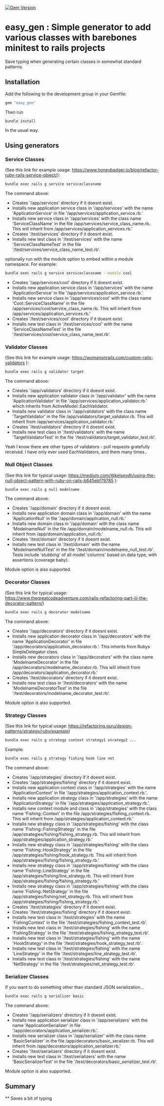 [![Gem Version](https://badge.fury.io/rb/easy_gen.svg)](https://badge.fury.io/rb/easy_gen)

# easy_gen : Simple generator to add various classes with barebones minitest to rails projects

Save typing when generating certain classes in somewhat standard patterns.

## Installation

Add the following to the development group in your Gemfile:

```ruby
gem "easy_gen"
```

Then run

```
bundle install
```

In the usual way.

## Using generators

### Service Classes
(See this link for example usage: https://www.honeybadger.io/blog/refactor-ruby-rails-service-object/):

```sh
bundle exec rails g service serviceclassname
```

The command above:

- Creates '/app/services' directory if it doesnt exist.
- Installs new application service class in '/app/services' with the name 'ApplicationService' in file '/app/services/application_service.rb.'
- Installs new service class in '/app/services' with the class name 'ServiceClassName' in the file /app/services/service_class_name.rb.  This will inherit from /app/services/application_services.rb.'
- Creates '/test/services' directory if it doesnt exist.
- Installs new test class in '/test/services' with the name 'ServiceClassNameTest' in the file '/test/services/service_class_name_test.rb'.

optionally run with the module option to embed within a module namespace.  For example:

```sh
bundle exec rails g service serviceclassname --module cool
```

- Creates '/app/services/cool' directory if it doesnt exist.
- Installs new application service class in '/app/services' with the name 'ApplicationService' in file '/app/services/application_service.rb.'
- Installs new service class in '/app/services/cool' with the class name 'Cool::ServiceClassName' in the file /app/services/cool/service_class_name.rb.  This will inherit from /app/services/application_services.rb.'
- Creates '/test/services/cool' directory if it doesnt exist.
- Installs new test class in '/test/services/cool' with the name 'ServiceClassNameTest' in the file '/test/services/cool/service_class_name_test.rb'.

### Validator Classes
(See this link for example usage: https://womanonrails.com/custom-rails-validators ):

```sh
bundle exec rails g validator target
```

The command above:

- Creates '/app/validators' directory if it doesnt exist.
- Installs new application validator class in '/app/validator' with the name 'ApplicationValidator' in file '/app/services/application_validator.rb.' which inherits from ActiveModel::EachValidator.
- Installs new validator class in '/app/validators' with the class name 'TargetValidator' in the file /app/validators/target_validator.rb.  This will inherit from /app/services/application_validator.rb.'
- Creates '/test/validators' directory if it doesnt exist.
- Installs new test class in '/test/validators' with the name 'TargetValidatorTest' in the file '/test/validators/target_validator_test.rb'.

Yeah I know there are other types of validators - pull requests gratefully received.  I have only ever used EachValidators, and them many times..

### Null Object Classes
(See this link for typical usage: https://medium.com/@kelseydh/using-the-null-object-pattern-with-ruby-on-rails-b645ebf79785 ):

```sh
bundle exec rails g null modelname
```

The command above:

- Creates '/app/domain' directory if it doesnt exist.
- Installs new application domain class in '/app/domain' with the name 'ApplicationNull' in file '/app/domain/application_null.rb.'
- Installs new domain class in '/app/domain' with the class name 'ModelnameNull' in the file /app/domain/modelname_null.rb.  This will inherit from /app/domain/application_null.rb.'
- Creates '/test/domain' directory if it doesnt exist.
- Installs new test class in '/test/domain' with the name 'ModelnameNullTest' in the file '/test/domain/modelname_null_test.rb'. Tests include 'stubbing' of all model 'columns' based on data type, with assertions (coverage baby).

Module option is also supported.

### Decorator Classes
(See this link for typical usage: https://www.thegreatcodeadventure.com/rails-refactoring-part-iii-the-decorator-pattern/)

```sh
bundle exec rails g decorator modelname
```

The command above:

- Creates '/app/decorators' directory if it doesnt exist.
- Installs new application decorator class in '/app/decorators' with the name 'ApplicationDecorator' in file '/app/decorators/application_decorator.rb.'.  This inherits from Rubys SimpleDelegator class.
- Installs new decorators class in '/app/decorators' with the class name 'ModelnameDecorator' in the file /app/decorators/modelname_decorator.rb.  This will inherit from /app/decorators/application_decorator.rb.'
- Creates '/test/decorators' directory if it doesnt exist.
- Installs new test class in '/test/decorators' with the name 'ModelnameDecoratorTest' in the file '/test/decorators/modelname_decorator_test.rb'.


Module option is also supported.

### Strategy Classes
(See this link for typical usage: https://refactoring.guru/design-patterns/strategy/ruby/example)

```sh
bundle exec rails g strategy context strategy1 strategy2 ...
```


Example:

```sh
bundle exec rails g strategy fishing hook line net
```

The command above:

- Creates '/app/strategies' directory if it doesnt exist.
- Creates '/app/strategies/fishing' directory if it doesnt exist.
- Installs new application context class in '/app/strategies' with the name 'ApplicationContext' in file '/app/strategies/application_context.rb.'.
- Installs new application strategy class in '/app/strategies' with the name 'ApplicationStrategy' in file '/app/strategies/application_strategy.rb.'.
- Installs new context module and class in '/app/strategies' with the class name 'Fishing::Context' in the file /app/strategies/fishing_context.rb.  This will inherit from /app/strategies/application_context.rb.'
- Installs new strategy class in '/app/strategies/fishing' with the class name 'Fishing::FishingStrategy' in the file /app/strategies/fishing/fishing_strategy.rb.  This will inherit from /app/strategies/application_strategy.rb.'
- Installs new strategy class in '/app/strategies/fishing' with the class name 'Fishing::HookStrategy' in the file /app/strategies/fishing/hook_strategy.rb.  This will inherit from /app/strategies/fishing/fishing_strategy.rb.'
- Installs new strategy class in '/app/strategies/fishing' with the class name 'Fishing::LineStrategy' in the file /app/strategies/fishing/line_strategy.rb.  This will inherit from /app/strategies/fishing/fishing_strategy.rb.'
- Installs new strategy class in '/app/strategies/fishing' with the class name 'Fishing::NetStrategy' in the file /app/strategies/fishing/net_strategy.rb.  This will inherit from /app/strategies/fishing/fishing_strategy.rb.'
- Creates '/test/strategies' directory if it doesnt exist.
- Creates '/test/strategies/fishing' directory if it doesnt exist.
- Installs new test class in '/test/strategies' with the name 'FishingContext' in the file '/test/strategies/fishing_context_test.rb'.
- Installs new test class in '/test/strategies/fishing' with the name 'FishingStrategy' in the file '/test/strategies/fishing_strategy_test.rb'.
- Installs new test class in '/test/strategies/fishing' with the name 'HookStrategy' in the file '/test/strategies/hook_strategy_test.rb'.
- Installs new test class in '/test/strategies/fishing' with the name 'LineStrategy' in the file '/test/strategies/line_strategy_test.rb'.
- Installs new test class in '/test/strategies/fishing' with the name 'NetStrategy' in the file '/test/strategies/net_strategy_test.rb'.

### Serializer Classes
If you want to do something other than standard JSON serialization...

```sh
bundle exec rails g serializer basic
```

The command above:

- Creates '/app/serializers' directory if it doesnt exist.
- Installs new application serializer class in '/app/serializers' with the name 'ApplicationSerializer' in file '/app/decorators/application_serializer.rb.'.
- Installs new serializer class in '/app/serializer' with the class name 'BasicSerializer' in the file /app/decorators/basic_seralizer.rb.  This will inherit from /app/decorators/application_serializer.rb.'
- Creates '/test/serializers' directory if it doesnt exist.
- Installs new test class in '/test/serializers' with the name 'BasicSerializerTest' in the file '/test/decorators/basic_serializer_test.rb'.


Module option is also supported.


## Summary
** Saves a bit of typing
